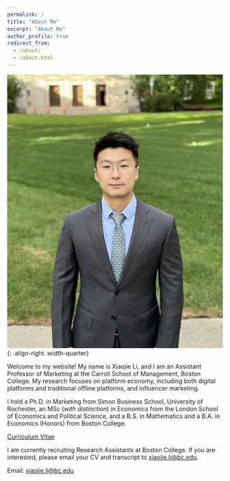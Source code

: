 ```yaml
---
permalink: /
title: "About Me"
excerpt: "About Me"
author_profile: true
redirect_from: 
  - /about/
  - /about.html
---
```


![](/images/profile_pic.jpg){: .align-right .width-quarter}

Welcome to my website! My name is Xiaojie Li, and I am an Assistant Professor of Marketing at the Carroll School of Management, Boston College. My research focuses on platform economy, including both digital platforms and traditional offline platforms, and influencer marketing.

<!-- advised by Professors [Paul B. Ellickson](http://paulellickson.com/) and [Yufeng Huang](https://sites.google.com/site/yufenghuangphd). -->

I hold a Ph.D. in Marketing from Simon Business School, University of Rochester, an MSc (*with distinction*) in Economics from the London School of Economics and Political Science, and a B.S. in Mathematics and a B.A. in Economics (Honors) from Boston College.

[Curriculum Vitae](http://xiaojieli.info/files/XiaojieLi_CV.pdf)

I am currently recruiting Research Assistants at Boston College. If you are interested, please email your CV and transcript to xiaojie.li@bc.edu.

Email: xiaojie.li@bc.edu